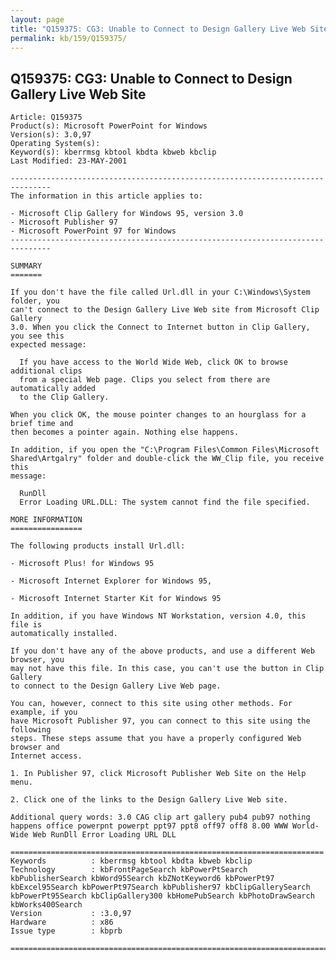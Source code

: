 ```yaml
---
layout: page
title: "Q159375: CG3: Unable to Connect to Design Gallery Live Web Site"
permalink: kb/159/Q159375/
---
```


## Q159375: CG3: Unable to Connect to Design Gallery Live Web Site

	Article: Q159375
	Product(s): Microsoft PowerPoint for Windows
	Version(s): 3.0,97
	Operating System(s): 
	Keyword(s): kberrmsg kbtool kbdta kbweb kbclip
	Last Modified: 23-MAY-2001
	
	-------------------------------------------------------------------------------
	The information in this article applies to:
	
	- Microsoft Clip Gallery for Windows 95, version 3.0 
	- Microsoft Publisher 97 
	- Microsoft PowerPoint 97 for Windows 
	-------------------------------------------------------------------------------
	
	SUMMARY
	=======
	
	If you don't have the file called Url.dll in your C:\Windows\System folder, you
	can't connect to the Design Gallery Live Web site from Microsoft Clip Gallery
	3.0. When you click the Connect to Internet button in Clip Gallery, you see this
	expected message:
	
	  If you have access to the World Wide Web, click OK to browse additional clips
	  from a special Web page. Clips you select from there are automatically added
	  to the Clip Gallery.
	
	When you click OK, the mouse pointer changes to an hourglass for a brief time and
	then becomes a pointer again. Nothing else happens.
	
	In addition, if you open the "C:\Program Files\Common Files\Microsoft
	Shared\Artgalry" folder and double-click the WW_Clip file, you receive this
	message:
	
	  RunDll
	  Error Loading URL.DLL: The system cannot find the file specified.
	
	MORE INFORMATION
	================
	
	The following products install Url.dll:
	
	- Microsoft Plus! for Windows 95
	
	- Microsoft Internet Explorer for Windows 95,
	
	- Microsoft Internet Starter Kit for Windows 95
	
	In addition, if you have Windows NT Workstation, version 4.0, this file is
	automatically installed.
	
	If you don't have any of the above products, and use a different Web browser, you
	may not have this file. In this case, you can't use the button in Clip Gallery
	to connect to the Design Gallery Live Web page.
	
	You can, however, connect to this site using other methods. For example, if you
	have Microsoft Publisher 97, you can connect to this site using the following
	steps. These steps assume that you have a properly configured Web browser and
	Internet access.
	
	1. In Publisher 97, click Microsoft Publisher Web Site on the Help menu.
	
	2. Click one of the links to the Design Gallery Live Web site.
	
	Additional query words: 3.0 CAG clip art gallery pub4 pub97 nothing happens office powerpnt powerpt ppt97 ppt8 off97 off8 8.00 WWW World-Wide Web RunDll Error Loading URL DLL
	
	======================================================================
	Keywords          : kberrmsg kbtool kbdta kbweb kbclip 
	Technology        : kbFrontPageSearch kbPowerPtSearch kbPublisherSearch kbWord95Search kbZNotKeyword6 kbPowerPt97 kbExcel95Search kbPowerPt97Search kbPublisher97 kbClipGallerySearch kbPowerPt95Search kbClipGallery300 kbHomePubSearch kbPhotoDrawSearch kbWorks400Search
	Version           : :3.0,97
	Hardware          : x86
	Issue type        : kbprb
	
	=============================================================================
	
